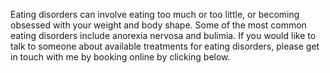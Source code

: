 
Eating disorders can involve eating too much or too little, or becoming obsessed with your weight and body shape. Some of the most common eating disorders include anorexia nervosa and bulimia. If you would like to talk to someone about available treatments for eating disorders, please get in touch with me by booking online by clicking below.

